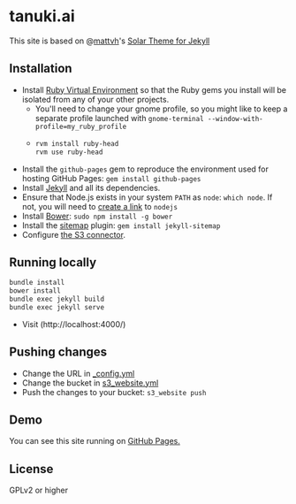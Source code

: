 tanuki.ai
======================

This site is based on @[mattvh](https://github.com/mattvh)'s [Solar Theme for Jekyll](https://github.com/mattvh/solar-theme-jekyll)

Installation
--------------
* Install [Ruby Virtual Environment](https://rvm.io/) so that the Ruby gems you install will be isolated from any of your other projects.
  * You'll need to change your gnome profile, so you might like to keep a separate profile launched with `gnome-terminal --window-with-profile=my_ruby_profile`
  * ```bash
    rvm install ruby-head
    rvm use ruby-head
    ```
* Install the `github-pages` gem to reproduce the environment used for hosting GitHub Pages: `gem install github-pages`
* Install [Jekyll](https://jekyllrb.com/docs/installation/) and all its dependencies.
* Ensure that Node.js exists in your system `PATH` as `node`: `which node`. If not, you will need to [create a link](https://github.com/nodejs/node-v0.x-archive/issues/3911) to `nodejs`
* Install [Bower](https://bower.io/): `sudo npm install -g bower`
* Install the [sitemap](https://github.com/jekyll/jekyll-sitemap) plugin: `gem install jekyll-sitemap`
* Configure [the S3 connector](https://github.com/laurilehmijoki/s3_website).

Running locally
--------------
```bash
bundle install
bower install
bundle exec jekyll build
bundle exec jekyll serve
```
* Visit (http://localhost:4000/)

Pushing changes
-----------------
* Change the URL in [_config.yml](/_config.yml)
* Change the bucket in [s3_website.yml](/s3_website.yml)
* Push the changes to your bucket: `s3_website push`

Demo
-------

You can see this site running on [GitHub Pages.](owen9825.github.io/barfly.ai/)


License
---------

GPLv2 or higher

